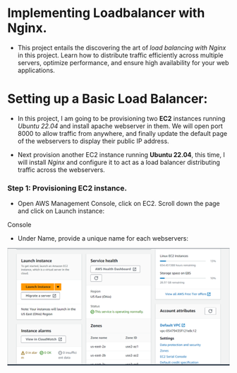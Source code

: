 # Implementing Loadbalancer with Nginx.

- This project entails the discovering the art of *load balancing with Nginx* in this project. Learn how to distribute traffic efficiently across multiple servers, optimize performance, and ensure high availability for your web applications.

# Setting up a Basic Load Balancer:

- In this project, I am going to be provisioning two **EC2** instances running *Ubuntu 22.04* and install apache webserver in them. We will open port 8000 to allow traffic from anywhere, and finally update the default page of the webservers to display their public IP address.

- Next provision another EC2 instance running **Ubuntu 22.04**, this time, I will install *Nginx* and configure it to act as a load balancer distributing traffic across the webservers.

### Step 1: Provisioning EC2 instance.

- Open AWS Management Console, click on EC2. Scroll down the page and click on Launch instance:

Console

- Under Name, provide a unique name for each webservers:

![The image shows the lauch server](image/images/launch-instance.png)